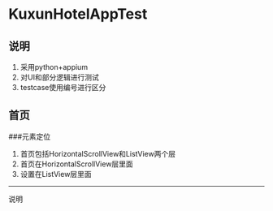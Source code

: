 KuxunHotelAppTest
=================
说明
---
1. 采用python+appium
2. 对UI和部分逻辑进行测试
3. testcase使用编号进行区分

首页
----
###元素定位
1. 首页包括HorizontalScrollView和ListView两个层
2. 首页在HorizontalScrollView层里面
3. 设置在ListView层里面

-----------------
说明
